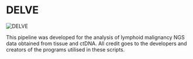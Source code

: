 # DELVE
![DELVE](https://user-images.githubusercontent.com/37804380/199766751-2135333f-5f1b-4306-9177-0c48851f11b0.png)


 This pipeline was developed for the analysis of lymphoid malignancy NGS data obtained from tissue and ctDNA.
 All credit goes to the developers and creators of the programs utilised in these scripts.
